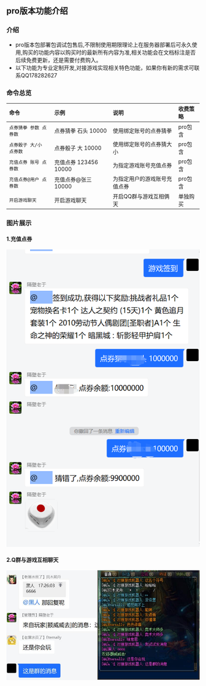 ## pro版本功能介绍


### 介绍

* pro版本包部署包调试包售后,不限制使用期限理论上在服务器部署后可永久使用,购买的功能内容以购买时的最新所有内容为准,相关功能会在文档标注是否后续免费更新，还是需要付费购入。
* 以下功能为专业定制开发,对接游戏实现相关特色功能，如果你有新的需求可联系QQ178282627


### 命令总览
| 命令             | 示例 | 说明             | 收费策略  |
|:---------------|:------|:---------------|:------|
| `点券猜拳 参数 点券数`  | 点券猜拳 石头 10000         | 使用绑定账号的点券猜拳    | pro包含 |
| `点券骰子 大/小 点券数` | 点券骰子 大 10000         | 使用绑定账号的点券猜大小   | pro包含 |
| `充值点券 账号 点券数`  | 充值点券 123456 10000 | 为指定游戏账号充值点券    | pro包含 |
| `充值点券@用户 点券数`  | 充值点券@张三 10000 | 为指定用户的游戏账号充值点券 | pro包含 |
| `开启游戏聊天`       | 开启游戏聊天 | 开启QQ群与游戏互相俩天   | 单独购买  |


### 图片展示

#### 1.充值点券
<img src="../../zh-cn/bot/img/群管2.png">

#### 2.Q群与游戏互相聊天
<img src="../../zh-cn/bot/img/游戏聊天.jpg">
